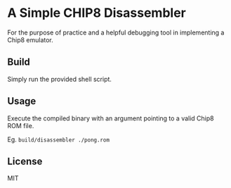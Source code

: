 # A Simple CHIP8 Disassembler
For the purpose of practice and a helpful debugging tool in implementing a Chip8 emulator.

## Build
Simply run the provided shell script.

## Usage
Execute the compiled binary with an argument pointing to a valid Chip8 ROM file.

Eg. `build/disassembler ./pong.rom`

## License
MIT
